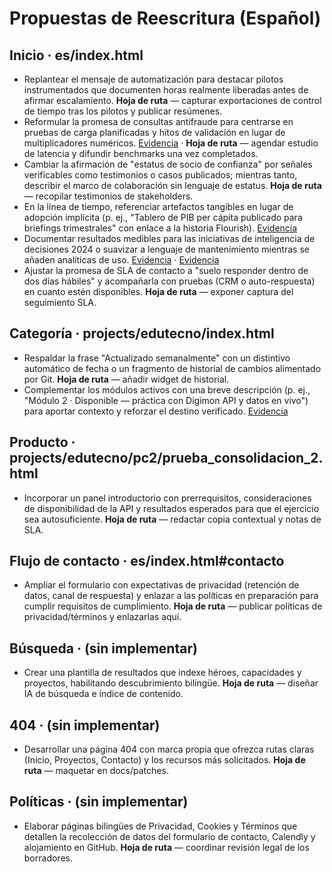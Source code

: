 # Propuestas de Reescritura (Español)

## Inicio · es/index.html
- Replantear el mensaje de automatización para destacar pilotos instrumentados que documenten horas realmente liberadas antes de afirmar escalamiento. **Hoja de ruta** — capturar exportaciones de control de tiempo tras los pilotos y publicar resúmenes.
- Reformular la promesa de consultas antifraude para centrarse en pruebas de carga planificadas y hitos de validación en lugar de multiplicadores numéricos. [Evidencia](https://github.com/cortega26/FastSearchAPI#api-endpoints) · **Hoja de ruta** — agendar estudio de latencia y difundir benchmarks una vez completados.
- Cambiar la afirmación de "estatus de socio de confianza" por señales verificables como testimonios o casos publicados; mientras tanto, describir el marco de colaboración sin lenguaje de estatus. **Hoja de ruta** — recopilar testimonios de stakeholders.
- En la línea de tiempo, referenciar artefactos tangibles en lugar de adopción implícita (p. ej., "Tablero de PIB per cápita publicado para briefings trimestrales" con enlace a la historia Flourish). [Evidencia](https://public.flourish.studio/visualisation/9177797/)
- Documentar resultados medibles para las iniciativas de inteligencia de decisiones 2024 o suavizar a lenguaje de mantenimiento mientras se añaden analíticas de uso. [Evidencia](https://github.com/cortega26/crypto-price-tracker) · [Evidencia](https://github.com/cortega26/PoGo)
- Ajustar la promesa de SLA de contacto a "suelo responder dentro de dos días hábiles" y acompañarla con pruebas (CRM o auto-respuesta) en cuanto estén disponibles. **Hoja de ruta** — exponer captura del seguimiento SLA.

## Categoría · projects/edutecno/index.html
- Respaldar la frase "Actualizado semanalmente" con un distintivo automático de fecha o un fragmento de historial de cambios alimentado por Git. **Hoja de ruta** — añadir widget de historial.
- Complementar los módulos activos con una breve descripción (p. ej., "Módulo 2 · Disponible — práctica con Digimon API y datos en vivo") para aportar contexto y reforzar el destino verificado. [Evidencia](projects/edutecno/pc2/prueba_consolidacion_2.html)

## Producto · projects/edutecno/pc2/prueba_consolidacion_2.html
- Incorporar un panel introductorio con prerrequisitos, consideraciones de disponibilidad de la API y resultados esperados para que el ejercicio sea autosuficiente. **Hoja de ruta** — redactar copia contextual y notas de SLA.

## Flujo de contacto · es/index.html#contacto
- Ampliar el formulario con expectativas de privacidad (retención de datos, canal de respuesta) y enlazar a las políticas en preparación para cumplir requisitos de cumplimiento. **Hoja de ruta** — publicar políticas de privacidad/términos y enlazarlas aquí.

## Búsqueda · (sin implementar)
- Crear una plantilla de resultados que indexe héroes, capacidades y proyectos, habilitando descubrimiento bilingüe. **Hoja de ruta** — diseñar IA de búsqueda e índice de contenido.

## 404 · (sin implementar)
- Desarrollar una página 404 con marca propia que ofrezca rutas claras (Inicio, Proyectos, Contacto) y los recursos más solicitados. **Hoja de ruta** — maquetar en docs/patches.

## Políticas · (sin implementar)
- Elaborar páginas bilingües de Privacidad, Cookies y Términos que detallen la recolección de datos del formulario de contacto, Calendly y alojamiento en GitHub. **Hoja de ruta** — coordinar revisión legal de los borradores.
